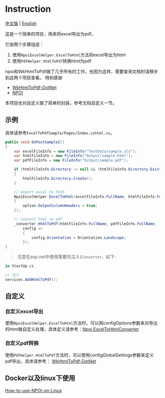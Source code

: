 # Instruction

[中文版](./README.md) | [English](./doc/README_En.md)

这是一个简单的项目，用来将excel导出为pdf。

它由两个步骤组成：
1. 使用`NpoiExcelHelper.ExcelToHtml`方法将excel导出为html
2. 使用`PdfHelper.HtmlToPdf`转换html为pdf

npoi和WkHtmlToPdf做了几乎所有的工作，也因为这样，需要查询文档时请移步到这两个项目查看。
特别感谢
- [WkHtmlToPdf-DotNet](https://github.com/HakanL/WkHtmlToPdf-DotNet)
- [NPOI](https://github.com/nissl-lab/npoi/wiki/How-to-use-NPOI-on-Linux)

本项目也对自定义做了简单的封装，参考文档自定义一节。

## 示例

具体请参考`ExcelToPdfSample/Pages/Index.cshtml.cs`。

```csharp
public void OnPostSample2()
{
	var excelFileInfo = new FileInfo("TestData/sample.xls");
	var htmlFileInfo = new FileInfo("Output/sample.html");
	var pdfFileInfo = new FileInfo("Output/sample.pdf");

	if (htmlFileInfo.Directory != null && !htmlFileInfo.Directory.Exists)
	{
		htmlFileInfo.Directory.Create();
	}

	// export excel to html
	NpoiExcelHelper.ExcelToHtml(excelFileInfo.FullName, htmlFileInfo.FullName, configOptions: option =>
	{
		option.OutputColumnHeaders = true;
	});

	// convert html to pdf
	_converter.HtmlToPdf(htmlFileInfo.FullName, pdfFileInfo.FullName,
		config =>
		{
			config.Orientation = Orientation.Landscape;
		});
}
```

> 注意在asp.net中使用需要先注入`IConverter`，如下:
```csharp
in StartUp.cs

// 注入
services.AddHtmlToPdf();
```

## 自定义

### 自定义excel导出

使用`NpoiExcelHelper.ExcelToHtml`方法时，可以用configOptions参数来对导出的html做自定义处理，具体定义请参考：[Npoi ExcelToHtmlConverter](https://github.com/nissl-lab/npoi/blob/edac37ddf7c442e8e66b47f72d53d9aa81c5db35/ooxml/SS/Converter/ExcelToHtmlConverter.cs)


### 自定义pdf转换

使用`PdfHelper.HtmlToPdf`方法时，可以使用configGlobalSettings参数来定义pdf导出，具体请参考：
[WkHtmlToPdf-DotNet](https://github.com/HakanL/WkHtmlToPdf-DotNet)

## Docker以及linux下使用

[How-to-use-NPOI-on-Linux](https://github.com/nissl-lab/npoi/wiki/How-to-use-NPOI-on-Linux)
